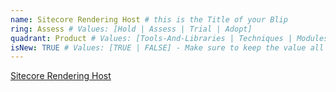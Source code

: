 ```yaml
---
name: Sitecore Rendering Host # this is the Title of your Blip
ring: Assess # Values: [Hold | Assess | Trial | Adopt]
quadrant: Product # Values: [Tools-And-Libraries | Techniques | Modules | Products] - Make sure to keep these exact values, the Radar is also case sensitive.
isNew: TRUE # Values: [TRUE | FALSE] - Make sure to keep the value all uppercase.
---
```

[Sitecore Rendering Host](https://doc.sitecore.com/developers/100/developer-tools/en/sitecore-asp-net-rendering-sdk.html) 